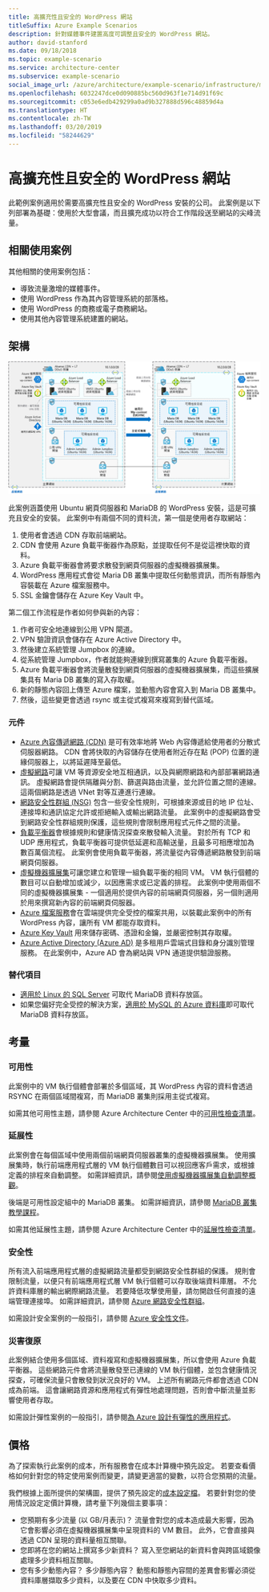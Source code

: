 ```yaml
---
title: 高擴充性且安全的 WordPress 網站
titleSuffix: Azure Example Scenarios
description: 針對媒體事件建置高度可調整且安全的 WordPress 網站。
author: david-stanford
ms.date: 09/18/2018
ms.topic: example-scenario
ms.service: architecture-center
ms.subservice: example-scenario
social_image_url: /azure/architecture/example-scenario/infrastructure/media/secure-scalable-wordpress.png
ms.openlocfilehash: 6032247dce0d090885bc560d963f1e714d91f69c
ms.sourcegitcommit: c053e6edb429299a0ad9b327888d596c48859d4a
ms.translationtype: HT
ms.contentlocale: zh-TW
ms.lasthandoff: 03/20/2019
ms.locfileid: "58244629"
---
```

# <a name="highly-scalable-and-secure-wordpress-website"></a>高擴充性且安全的 WordPress 網站

此範例案例適用於需要高擴充性且安全的 WordPress 安裝的公司。 此案例是以下列部署為基礎：使用於大型會議，而且擴充成功以符合工作階段送至網站的尖峰流量。

## <a name="relevant-use-cases"></a>相關使用案例

其他相關的使用案例包括：

- 導致流量激增的媒體事件。
- 使用 WordPress 作為其內容管理系統的部落格。
- 使用 WordPress 的商務或電子商務網站。
- 使用其他內容管理系統建置的網站。

## <a name="architecture"></a>架構

[![可擴充且安全的 WordPress 部署相關 Azure 元件的架構概觀](media/secure-scalable-wordpress.png)](media/secure-scalable-wordpress.png#lightbox)

此案例涵蓋使用 Ubuntu 網頁伺服器和 MariaDB 的 WordPress 安裝，這是可擴充且安全的安裝。 此案例中有兩個不同的資料流，第一個是使用者存取網站：

1. 使用者會透過 CDN 存取前端網站。
2. CDN 會使用 Azure 負載平衡器作為原點，並提取任何不是從這裡快取的資料。
3. Azure 負載平衡器會將要求散發到網頁伺服器的虛擬機器擴展集。
4. WordPress 應用程式會從 Maria DB 叢集中提取任何動態資訊，而所有靜態內容裝載在 Azure 檔案服務中。
5. SSL 金鑰會儲存在 Azure Key Vault 中。

第二個工作流程是作者如何參與新的內容：

1. 作者可安全地連線到公用 VPN 閘道。
2. VPN 驗證資訊會儲存在 Azure Active Directory 中。
3. 然後建立系統管理 Jumpbox 的連線。
4. 從系統管理 Jumpbox，作者就能夠連線到撰寫叢集的 Azure 負載平衡器。
5. Azure 負載平衡器會將流量散發到網頁伺服器的虛擬機器擴展集，而這些擴展集具有 Maria DB 叢集的寫入存取權。
6. 新的靜態內容回上傳至 Azure 檔案，並動態內容會寫入到 Maria DB 叢集中。
7. 然後，這些變更會透過 rsync 或主從式複寫來複寫到替代區域。

### <a name="components"></a>元件

- [Azure 內容傳遞網路 (CDN)](/azure/cdn/cdn-overview) 是可有效率地將 Web 內容傳遞給使用者的分散式伺服器網路。 CDN 會將快取的內容儲存在使用者附近存在點 (POP) 位置的邊緣伺服器上，以將延遲降至最低。
- [虛擬網路](/azure/virtual-network/virtual-networks-overview)可讓 VM 等資源安全地互相通訊，以及與網際網路和內部部署網路通訊。 虛擬網路會提供隔離與分割、篩選與路由流量，並允許位置之間的連線。 這兩個網路是透過 VNet 對等互連進行連線。
- [網路安全性群組 (NSG)](/azure/virtual-network/security-overview) 包含一些安全性規則，可根據來源或目的地 IP 位址、連接埠和通訊協定允許或拒絕輸入或輸出網路流量。 此案例中的虛擬網路會受到網路安全性群組規則保護，這些規則會限制應用程式元件之間的流量。
- [負載平衡器](/azure/load-balancer/load-balancer-overview)會根據規則和健康情況探查來散發輸入流量。 對於所有 TCP 和 UDP 應用程式，負載平衡器可提供低延遲和高輸送量，且最多可相應增加為數百萬個流程。 此案例會使用負載平衡器，將流量從內容傳遞網路散發到前端網頁伺服器。
- [虛擬機器擴展集][docs-vmss]可讓您建立和管理一組負載平衡的相同 VM。 VM 執行個體的數目可以自動增加或減少，以因應需求或已定義的排程。 此案例中使用兩個不同的虛擬機器擴展集 - 一個適用於提供內容的前端網頁伺服器，另一個則適用於用來撰寫新內容的前端網頁伺服器。
- [Azure 檔案服務](/azure/storage/files/storage-files-introduction)會在雲端提供完全受控的檔案共用，以裝載此案例中的所有 WordPress 內容，讓所有 VM 都能存取資料。
- [Azure Key Vault](/azure/key-vault/key-vault-overview) 用來儲存密碼、憑證和金鑰，並嚴密控制其存取權。
- [Azure Active Directory (Azure AD)](/azure/active-directory/fundamentals/active-directory-whatis) 是多租用戶雲端式目錄和身分識別管理服務。 在此案例中，Azure AD 會為網站與 VPN 通道提供驗證服務。

### <a name="alternatives"></a>替代項目

- [適用於 Linux 的 SQL Server](/azure/virtual-machines/linux/sql/sql-server-linux-virtual-machines-overview) 可取代 MariaDB 資料存放區。
- 如果您偏好完全受控的解決方案，[適用於 MySQL 的 Azure 資料庫](/azure/mysql/overview)即可取代 MariaDB 資料存放區。

## <a name="considerations"></a>考量

### <a name="availability"></a>可用性

此案例中的 VM 執行個體會部署於多個區域，其 WordPress 內容的資料會透過 RSYNC 在兩個區域間複寫，而 MariaDB 叢集則採用主從式複寫。

如需其他可用性主題，請參閱 Azure Architecture Center 中的[可用性檢查清單][availability]。

### <a name="scalability"></a>延展性

此案例會在每個區域中使用兩個前端網頁伺服器叢集的虛擬機器擴展集。 使用擴展集時，執行前端應用程式層的 VM 執行個體數目可以視回應客戶需求，或根據定義的排程來自動調整。 如需詳細資訊，請參閱[使用虛擬機器擴展集自動調整概觀][docs-vmss-autoscale]。

後端是可用性設定組中的 MariaDB 叢集。 如需詳細資訊，請參閱 [MariaDB 叢集教學課程][mariadb-tutorial]。

如需其他延展性主題，請參閱 Azure Architecture Center 中的[延展性檢查清單][scalability]。

### <a name="security"></a>安全性

所有流入前端應用程式層的虛擬網路流量都受到網路安全性群組的保護。 規則會限制流量，以便只有前端應用程式層 VM 執行個體可以存取後端資料庫層。 不允許資料庫層的輸出網際網路流量。 若要降低攻擊使用量，請勿開啟任何直接的遠端管理連接埠。 如需詳細資訊，請參閱 [Azure 網路安全性群組][docs-nsg]。

如需設計安全案例的一般指引，請參閱 [Azure 安全性文件][security]。

### <a name="resiliency"></a>災害復原

此案例結合使用多個區域、資料複寫和虛擬機器擴展集，所以會使用 Azure 負載平衡器。 這些網路元件會將流量散發至已連線的 VM 執行個體，並包含健康情況探查，可確保流量只會散發到狀況良好的 VM。 上述所有網路元件都會透過 CDN 成為前端。 這會讓網路資源和應用程式有彈性地處理問題，否則會中斷流量並影響使用者存取。

如需設計彈性案例的一般指引，請參閱[為 Azure 設計有彈性的應用程式][resiliency]。

## <a name="pricing"></a>價格

為了探索執行此案例的成本，所有服務會在成本計算機中預先設定。 若要查看價格如何針對您的特定使用案例而變更，請變更適當的變數，以符合您預期的流量。

我們根據上面所提供的架構圖，提供了預先設定的[成本設定檔][pricing]。 若要針對您的使用情況設定定價計算機，請考量下列幾個主要事項：

- 您預期有多少流量 (以 GB/月表示)？ 流量會對您的成本造成最大影響，因為它會影響必須在虛擬機器擴展集中呈現資料的 VM 數目。 此外，它會直接與透過 CDN 呈現的資料量相互關聯。
- 您即將在您的網站上撰寫多少新資料？ 寫入至您網站的新資料會與跨區域鏡像處理多少資料相互關聯。
- 您有多少動態內容？ 多少靜態內容？ 動態和靜態內容間的差異會影響必須從資料庫層擷取多少資料，以及要在 CDN 中快取多少資料。

<!-- links -->
[architecture]: ./media/architecture-secure-scalable-wordpress.png
[mariadb-tutorial]: /azure/virtual-machines/linux/classic/mariadb-mysql-cluster
[docs-vmss]: /azure/virtual-machine-scale-sets/overview
[docs-vmss-autoscale]: /azure/virtual-machine-scale-sets/virtual-machine-scale-sets-autoscale-overview
[docs-nsg]: /azure/virtual-network/security-overview
[security]: /azure/security/
[availability]: ../../checklist/availability.md
[resiliency]: /azure/architecture/resiliency/
[scalability]: /azure/architecture/checklist/scalability
[pricing]: https://azure.com/e/a8c4809dab444c1ca4870c489fbb196b
